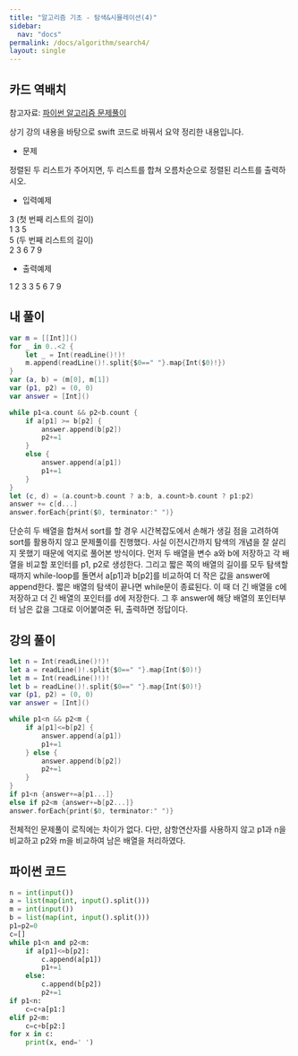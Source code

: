 ```yaml
---
title: "알고리즘 기초 - 탐색&시뮬레이션(4)"
sidebar:
  nav: "docs"
permalink: /docs/algorithm/search4/
layout: single
---
```


## 카드 역배치

참고자료: [파이썬 알고리즘 문제풀이](https://www.inflearn.com/course/%ED%8C%8C%EC%9D%B4%EC%8D%AC-%EC%95%8C%EA%B3%A0%EB%A6%AC%EC%A6%98-%EB%AC%B8%EC%A0%9C%ED%92%80%EC%9D%B4-%EC%BD%94%EB%94%A9%ED%85%8C%EC%8A%A4%ED%8A%B8/lecture/26925?tab=curriculum&speed=2)

상기 강의 내용을 바탕으로 swift 코드로 바꿔서 요약 정리한 내용입니다.

- 문제

정렬된 두 리스트가 주어지면, 두 리스트를 합쳐 오름차순으로 정렬된 리스트를 출력하시오.

- 입력예제

3  (첫 번째 리스트의 길이)  
1 3 5  
5  (두 번째 리스트의 길이)  
2 3 6 7 9  

- 출력예제

1 2 3 3 5 6 7 9

## 내 풀이
``` swift
var m = [[Int]]()
for _ in 0..<2 {
    let _ = Int(readLine()!)!
    m.append(readLine()!.split{$0==" "}.map{Int($0)!})
}
var (a, b) = (m[0], m[1])
var (p1, p2) = (0, 0)
var answer = [Int]()

while p1<a.count && p2<b.count {
    if a[p1] >= b[p2] {
        answer.append(b[p2])
        p2+=1
    }
    else {
        answer.append(a[p1])
        p1+=1
    }
}
let (c, d) = (a.count>b.count ? a:b, a.count>b.count ? p1:p2)
answer += c[d...]
answer.forEach{print($0, terminator:" ")}
```
단순히 두 배열을 합쳐서 sort를 할 경우 시간복잡도에서 손해가 생길 점을 고려하여 sort를 활용하지 않고 문제풀이를 진행했다. 사실 이전시간까지 탐색의 개념을 잘 살리지 못했기 때문에 억지로 풀어본 방식이다. 먼저 두 배열을 변수 a와 b에 저장하고 각 배열을 비교할 포인터를 p1, p2로 생성한다. 그리고 짧은 쪽의 배열의 길이를 모두 탐색할 때까지 while-loop를 돌면서 a[p1]과 b[p2]를 비교하여 더 작은 값을 answer에 append한다. 짧은 배열의 탐색이 끝나면 while문이 종료된다. 이 때 더 긴 배열을 c에 저장하고 더 긴 배열의 포인터를 d에 저장한다. 그 후 answer에 해당 배열의 포인터부터 남은 값을 그대로 이어붙여준 뒤, 출력하면 정답이다.

## 강의 풀이
``` swift
let n = Int(readLine()!)!
let a = readLine()!.split{$0==" "}.map{Int($0)!}
let m = Int(readLine()!)!
let b = readLine()!.split{$0==" "}.map{Int($0)!}
var (p1, p2) = (0, 0)
var answer = [Int]()

while p1<n && p2<m {
    if a[p1]<=b[p2] {
        answer.append(a[p1])
        p1+=1
    } else {
        answer.append(b[p2])
        p2+=1
    }
}
if p1<n {answer+=a[p1...]}
else if p2<m {answer+=b[p2...]}
answer.forEach{print($0, terminator:" ")}
```
전체적인 문제풀이 로직에는 차이가 없다. 다만, 삼항연산자를 사용하지 않고 p1과 n을 비교하고 p2와 m을 비교하여 남은 배열을 처리하였다.

## 파이썬 코드
``` python
n = int(input())
a = list(map(int, input().split()))
m = int(input())
b = list(map(int, input().split()))
p1=p2=0
c=[]
while p1<n and p2<m:
    if a[p1]<=b[p2]:
        c.append(a[p1])
        p1+=1
    else:
        c.append(b[p2])
        p2+=1
if p1<n:
    c=c+a[p1:]
elif p2<m:
    c=c+b[p2:]
for x in c:
    print(x, end=' ')
```
